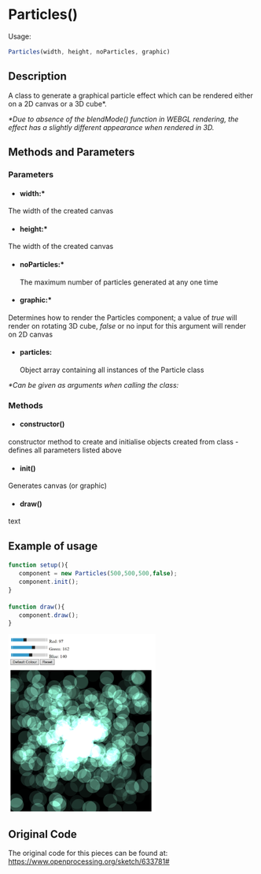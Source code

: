 # Particles()
Usage:
```javascript
Particles(width, height, noParticles, graphic)
```
## Description
A class to generate a graphical particle effect which can be rendered either on a 2D canvas or a 3D cube*.

_\*Due to absence of the blendMode() function in WEBGL rendering, the effect has a slightly different appearance when rendered in 3D._
## Methods and Parameters
### Parameters

* #### width:*
 The width of the created canvas

* #### height:*
The width of the created canvas

* #### noParticles:*
  The maximum number of particles generated at any one time

* #### graphic:*
Determines how to render the Particles component; a value of *true* will render on rotating 3D cube, *false* or no input for this argument will render on 2D canvas

* #### particles:
  Object array containing all instances of the Particle class

_\*Can be given as arguments when calling the class:_
### Methods

* #### constructor()
constructor method to create and initialise objects created from class - defines all parameters listed above
* #### init()
Generates canvas (or graphic)

* #### draw()
text

## Example of usage

 ```javascript
function setup(){
	component = new Particles(500,500,500,false);
	component.init();
}

function draw(){
	component.draw();
}
```
<img src="images/example.png" alt="example image" width="300"/>




## Original Code
The original code for this pieces can be found at: https://www.openprocessing.org/sketch/633781#
